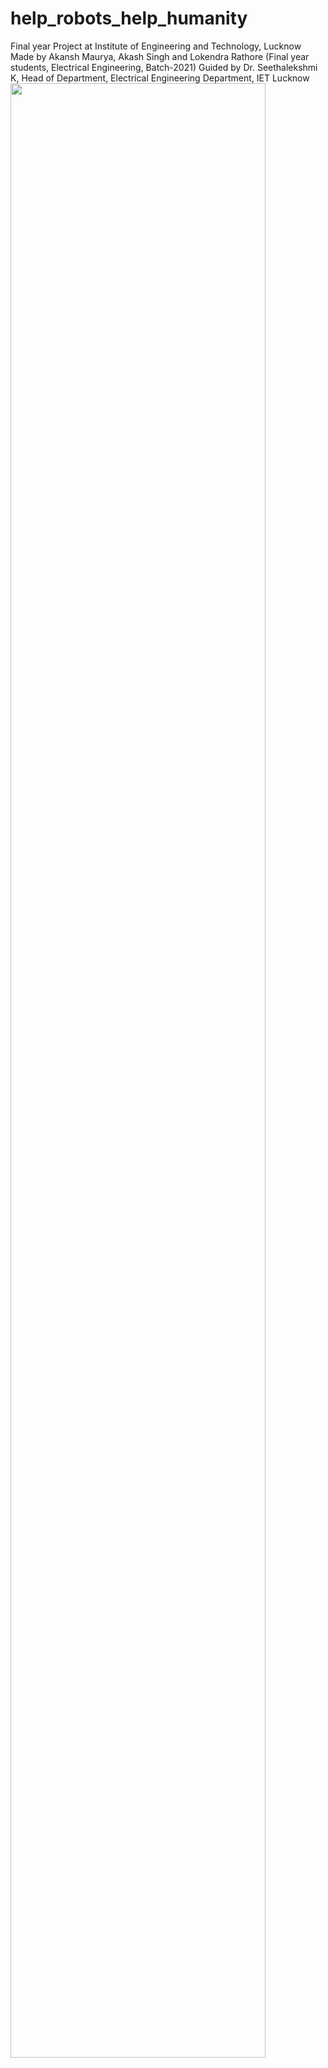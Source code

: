 # help_robots_help_humanity
Final year Project at Institute of Engineering and Technology, Lucknow
Made by Akansh Maurya, Akash Singh and Lokendra Rathore (Final year students, Electrical Engineering, Batch-2021) 
Guided by Dr. Seethalekshmi K, Head of Department, Electrical Engineering Department, IET Lucknow
<img src="https://user-images.githubusercontent.com/39628860/104163827-0afbf000-541d-11eb-9517-c2436c86cedd.png" width="90%"></img> 